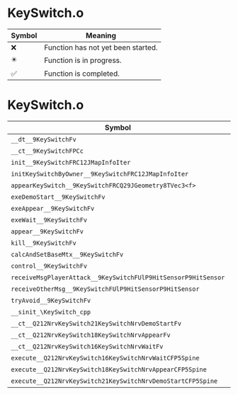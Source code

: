 # KeySwitch.o
| Symbol | Meaning 
| ------------- | ------------- 
| :x: | Function has not yet been started. 
| :eight_pointed_black_star: | Function is in progress. 
| :white_check_mark: | Function is completed. 


# KeySwitch.o
| Symbol | Decompiled? |
| ------------- | ------------- |
| `__dt__9KeySwitchFv` | :white_check_mark: |
| `__ct__9KeySwitchFPCc` | :white_check_mark: |
| `init__9KeySwitchFRC12JMapInfoIter` | :white_check_mark: |
| `initKeySwitchByOwner__9KeySwitchFRC12JMapInfoIter` | :white_check_mark: |
| `appearKeySwitch__9KeySwitchFRCQ29JGeometry8TVec3<f>` | :white_check_mark: |
| `exeDemoStart__9KeySwitchFv` | :white_check_mark: |
| `exeAppear__9KeySwitchFv` | :white_check_mark: |
| `exeWait__9KeySwitchFv` | :white_check_mark: |
| `appear__9KeySwitchFv` | :white_check_mark: |
| `kill__9KeySwitchFv` | :white_check_mark: |
| `calcAndSetBaseMtx__9KeySwitchFv` | :white_check_mark: |
| `control__9KeySwitchFv` | :white_check_mark: |
| `receiveMsgPlayerAttack__9KeySwitchFUlP9HitSensorP9HitSensor` | :white_check_mark: |
| `receiveOtherMsg__9KeySwitchFUlP9HitSensorP9HitSensor` | :white_check_mark: |
| `tryAvoid__9KeySwitchFv` | :white_check_mark: |
| `__sinit_\KeySwitch_cpp` | :white_check_mark: |
| `__ct__Q212NrvKeySwitch21KeySwitchNrvDemoStartFv` | :white_check_mark: |
| `__ct__Q212NrvKeySwitch18KeySwitchNrvAppearFv` | :white_check_mark: |
| `__ct__Q212NrvKeySwitch16KeySwitchNrvWaitFv` | :white_check_mark: |
| `execute__Q212NrvKeySwitch16KeySwitchNrvWaitCFP5Spine` | :white_check_mark: |
| `execute__Q212NrvKeySwitch18KeySwitchNrvAppearCFP5Spine` | :white_check_mark: |
| `execute__Q212NrvKeySwitch21KeySwitchNrvDemoStartCFP5Spine` | :white_check_mark: |
